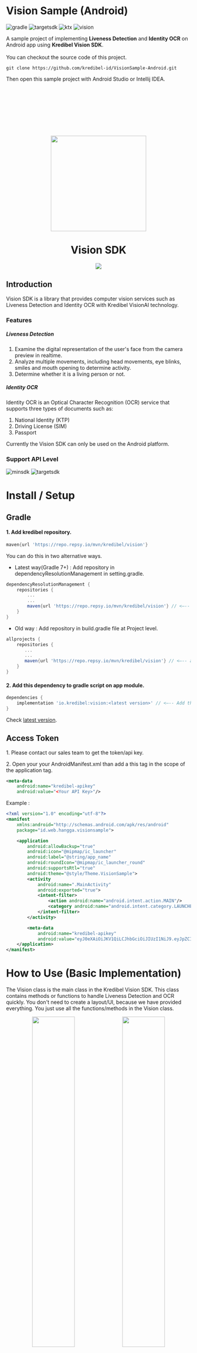 # Vision Sample (Android)   
![gradle](https://img.shields.io/badge/Gradle-7.0.2-critical?logo=gradle) ![targetsdk](https://img.shields.io/badge/Target%20SDK-API%2031-%233DDC84?logo=android) ![ktx](https://img.shields.io/badge/KTX-1.7.0-%237E52FF?logo=kotlin) ![vision](https://img.shields.io/badge/Vision%20SDK-0.0.1--beta--20220310134848-%230169FF?logo=face)   

A sample project of implementing **Liveness Detection** and **Identity OCR** on Android app using **Kredibel Vision SDK**.   <br/><br/>
You can checkout the source code of this project.
```text
git clone https://github.com/kredibel-id/VisionSample-Android.git
```
Then open this sample project with Android Studio or Intellij IDEA.
<h1></h1>
<br/><br/><br/><br/>

<p align="center">  
    
</p>
<h1 align="center">
    <img align="center" width="260" src="https://github.com/kredibel-id/VisionSample-Android/blob/main/logo_kredibel_new.png?raw=true"/>
    <br/><br/>
    Vision SDK
</h1>
<p align="center">  
    <img src="https://img.shields.io/badge/Version-0.0.1--beta--20220310134848-%230169FF"/>
</p>

## Introduction
Vision SDK is a library that provides computer vision services such as Liveness Detection and Identity OCR with Kredibel VisionAI technology. 
### Features
##### Liveness Detection

1. Examine the digital representation of the user's face from the camera preview in realtime.
2. Analyze multiple movements, including head movements, eye blinks, smiles and mouth opening to determine activity.
3. Determine whether it is a living person or not.
##### Identity OCR
Identity OCR is an Optical Character Recognition (OCR) service that supports three types of documents such as:
1. National Identity (KTP)
2. Driving License (SIM)
3. Passport    

Currently the Vision SDK can only be used on the Android platform.  
### Support API Level
![minsdk](https://img.shields.io/badge/Min%20SDK-API%2019-%233DDC84?logo=android) ![targetsdk](https://img.shields.io/badge/Max%20Support-API%2031-%233DDC84?logo=android)
# Install / Setup
## Gradle
#### 1. Add kredibel repository.   
```groovy
maven{url 'https://repo.repsy.io/mvn/kredibel/vision'}
```
You can do this in two alternative ways.
- Latest way(Gradle 7+) : Add repository in dependencyResolutionManagement in setting.gradle.
```groovy
dependencyResolutionManagement {
    repositories {
        ...
        ...
        maven{url 'https://repo.repsy.io/mvn/kredibel/vision'} // <—-- add this
    }
}
```
- Old way : Add repository in build.gradle file at Project level.
```groovy
allprojects {
    repositories {
       ...
       ...
       maven{url 'https://repo.repsy.io/mvn/kredibel/vision'} // <—-- add this 
    }
}
```

#### 2. Add this dependency to gradle script on app module.
```groovy
dependencies {
    implementation 'io.kredibel:vision:<latest version>' // <—-- Add this.
}
```
Check <a target="_blank" href="https://repo.repsy.io/mvn/kredibel/vision/io/kredibel/vision/">latest version</a>.
## Access Token
<p>
1. Please contact our sales team to get the token/api key.
</p>
<p>
2. Open your your AndroidManifest.xml than add a this tag in the scope of the application tag.   
</p>   
 
```xml
<meta-data
    android:name="kredibel-apikey"
    android:value="<Your API Key>"/> 
```
Example :     
```xml
<?xml version="1.0" encoding="utf-8"?>
<manifest 
    xmlns:android="http://schemas.android.com/apk/res/android"
    package="id.web.hangga.visionsample">

    <application
        android:allowBackup="true"
        android:icon="@mipmap/ic_launcher"
        android:label="@string/app_name"
        android:roundIcon="@mipmap/ic_launcher_round"
        android:supportsRtl="true"
        android:theme="@style/Theme.VisionSample">
        <activity
            android:name=".MainActivity"
            android:exported="true">
            <intent-filter>
                <action android:name="android.intent.action.MAIN"/>
                <category android:name="android.intent.category.LAUNCHER"/>
            </intent-filter>
        </activity>

        <meta-data
            android:name="kredibel-apikey"
            android:value="eyJ0eXAiOiJKV1QiLCJhbGciOiJIUzI1NiJ9.eyJpZCI6OCw bla.. Bla.. bla.."/>
    </application>
</manifest>
```

# How to Use (Basic Implementation)   
The Vision class is the main class in the Kredibel Vision SDK. This class contains methods or functions to handle Liveness Detection and OCR quickly. You don't need to create a layout/UI, because we have provided everything. You just use all the functions/methods in the Vision class.   
<p align="center">
<img width="48%" src="https://github.com/kredibel-id/VisionSample-Android/blob/main/liveness.png?raw=true"/> <img width="48%" src="https://github.com/kredibel-id/VisionSample-Android/blob/main/ocr.png?raw=true"/>  
</p>   

## Liveness Detection   
#### 1. Single Detection   
![kotlin](https://img.shields.io/badge/-Kotlin-%23BA00BB)
```kotlin
Vision.with(this) // Context, required
    .detection(Detection.SMILE) // required
    .start()
```
![java](https://img.shields.io/badge/-Java-%23B07119)
```kotlin
Vision.with(this)
    .detection(Detection.SMILE) // required
    .start();
```
#### 2. Multiple Detection     

![kotlin](https://img.shields.io/badge/-Kotlin-%23BA00BB)
```kotlin
Vision.with(this)
    .detection(arrayOf(Detection.SMILE, Detection.MOUTH_OPEN, Detection.BLINK_LEFT)) // required
    .delay(2000)  // milliseconds, optional. Default = 1000
    .start()
```
![java](https://img.shields.io/badge/-Java-%23B07119)
```kotlin
Vision.with(this)
    .detection(new String[]{Detection.SMILE, Detection.MOUTH_OPEN, Detection.BLINK_LEFT}) // required
    .delay(2000)  // milliseconds, optional. Default = 1000
    .start();
```
## Identity OCR   
![kotlin](https://img.shields.io/badge/-Kotlin-%23BA00BB)
```kotlin
Vision.with(this)
    .identity(Identity.KTP)  // required. Identity type.
    .showOCRLastResult(true) // optional
    .onSuccessPage(MainActivity::class.java)  // optional
    .start()
```
![java](https://img.shields.io/badge/-Java-%23B07119)
```kotlin
Vision.with(this)
    .identity(Identity.KTP)  // required. Identity type.
    .showOCRLastResult(true) // optional
    .onSuccessPage(MainActivity.class)  // optional
    .start();
```
## Using VisionListener   
You can use **_VisionListener_** for capture all detection results and or add a custom action after process. 

If you use a **_VisionListener_**, then you don't need to call the **_SuccessPage()_** method, because it won't run.

![kotlin](https://img.shields.io/badge/-Kotlin-%23BA00BB)
```kotlin
Vision.with(this)
    .detection(arrayOf(Detection.SMILE, Detection.MOUTH_OPEN)) // required
    .listener(object : VisionListener{   // listener, optional on Liveness & OCR
        override fun onSuccess(livenessResult: MutableList<LivenessResult>?, ocrResult: OcrResult?) {
            // if you want to capture all detection results and or add a custom action.
        }

        override fun onError(s: String?) {
            showMessage(s!!)
        }
    })          
    .delay(2000)  // milliseconds, optional. Default = 1000
    .start()
```
![java](https://img.shields.io/badge/-Java-%23B07119)
```kotlin
Vision.with(this)
    .detection(new String[]{Detection.SMILE, Detection.MOUTH_OPEN}) // required
    .listener(new VisionListener() { // listener, optional on Liveness & OCR
        @Override
        public void onSuccess(List<LivenessResult> list, OcrResult ocrResult) {
            // if you want to capture all detection results and or add a custom action.
        }

        @Override
        public void onError(String s) {

        }
     })        
    .delay(2000)  // milliseconds, optional. Default = 1000
    .start();
```
## Optional Features   
Some optional features that you can use.   

![kotlin](https://img.shields.io/badge/-Kotlin-%23BA00BB)
```kotlin
Vision.with(this)
    .detection(arrayOf(Detection.SMILE, Detection.MOUTH_OPEN)) // required
    .delay(2000)  // milliseconds, optional. Default = 1000
    .onSuccessPage(SecondActivity::class.java) // optional
    .finishOnSuccess(true) // optional, for auto destroy current activity/context after liveness/ocr process.
    .showContour(true)     // optional
    .showLabel(true)       // optional
    .showBoundingBox(true) // optional
    .start()
```
![java](https://img.shields.io/badge/-Java-%23B07119)
```kotlin
Vision.with(this)
    .detection(new String[]{Detection.SMILE, Detection.MOUTH_OPEN}) // required  
    .delay(2000)  // milliseconds, optional. Default = 1000
    .onSuccessPage(SecondActivity.class) // optional
    .finishOnSuccess(true) // optional, for auto destroy current activity/context after liveness/ocr process.
    .showContour(true)     // optional
    .showLabel(true)       // optional
    .showBoundingBox(true) // optional
    .start();
```

## Customizing String
You can customize instructions and some text by adding the following string resource to your project. Add only the strings you need and make sure the string name is correct, don't be mistaken.   
```xml
<!--Vision General-->
<string name="kv_title_close" translatable="false">Close</string>
<string name="kv_title_next" translatable="false">Next</string>
<string name="kv_msg_loading_data" translatable="false">Loading...</string>

<!--Vision Liveness-->
<string name="kv_title_instruction" translatable="false">Follow instruction:</string>
<string name="kv_title_liveness" translatable="false">Liveness Detection</string>
<string name="kv_title_identity_type" translatable="false">Identity Type</string>
<string name="kv_msg_verification_complete" translatable="false">Verification Complete</string>

<!--Before detection-->
<string name="kv_clue_yourface_inframe" translatable="false">Make sure your face is in the frame and in a well-lit place.
</string>

<!--After detection, then face out of circle.-->
<string name="kv_msg_yourface_out_circle" translatable="false">Oops! Your face should stay in circle during liveness. We will try again from the beginning.</string>
<string name="kv_msg_liveness_oncomplete" translatable="false">You have successfully followed all instructions, congrats!
</string>

<!-- Face orientation-->
<string name="kv_smile" translatable="false">Please Smile</string>
<string name="kv_left_eye_blink" translatable="false">Left Eye Blink</string>
<string name="kv_right_eye_blink" translatable="false">Right Eye Blink</string>
<string name="kv_look_up" translatable="false">Look Up</string>
<string name="kv_look_down" translatable="false">Look Down</string>
<string name="kv_look_left" translatable="false">Look Left</string>
<string name="kv_look_right" translatable="false">Look Right</string>
<string name="kv_open_mouth" translatable="false">Open your Mouth</string>

<!-- Vision Identity OCR-->
<string name="kv_title_ocr_last_result" translatable="false">See Last Result</string>
<string name="kv_title_identity_result" translatable="false">Identity Result</string>
<string name="kv_title_scan_identity" translatable="false">Scan Identity</string>
<string name="kv_title_scan_ktp" translatable="false">Scan Identity - KTP</string>
<string name="kv_title_scan_sim" translatable="false">Scan Identity - SIM</string>
<string name="kv_title_scan_passport" translatable="false">Scan Identity - PASSPORT</string>
<string name="kv_title_hand_held" translatable="false">Selfie holding Identity card</string>
<string name="kv_title_ocr_start" translatable="false">Start Verification</string>
<string name="kv_title_ocr_take_picture" translatable="false">Take Picture</string>
<string name="kv_title_ocr_uploading" translatable="false">Uploading...</string>
<string name="kv_msg_upload_identity" translatable="false">Uploading Identity ...</string>
<string name="kv_msg_ocr_succeded" translatable="false">Verification succeeded</string>
<string name="kv_msg_ocr_see_result" translatable="false">Click the "See Last Result" button to see your verification livenessResult.</string>
<string name="kv_msg_upload" translatable="false">Your identity is being uploaded and processed by our system, it may take some time.</string>
<string name="kv_msg_ocr_verification_failed" translatable="false">Verification Failed</string>
<string name="kv_clue_card_inframe" translatable="false">Position your identity card in the frame and in a well-lit place.
</string>
```
# Advance Implementation : Create Own Vision Activity.

In the basic implementation, you have understood the use of the start() method in the Vision class. Really, it's the quick and easy way. 

<img width="100%" src="https://1.bp.blogspot.com/-9MiK78CFMLM/YQFurOq9AII/AAAAAAAAQ1A/lKj5GiDnO_MkPLb72XqgnvD5uxOsHO-eACLcBGAsYHQ/s0/Android-Compose-1.0-header-v2.png"/>

At an advanced level, you can create your own Liveness Detection Activity or OCR Activity with your own UI Design. 

## Create new Activity, then extends from VisionActivity.  

![kotlin](https://img.shields.io/badge/-Kotlin-%23BA00BB)
```kotlin
class CustomLivenessActivity : VisionActivity() {
    override fun onCreate(savedInstanceState: Bundle?) {
        super.onCreate(savedInstanceState)
        setContentView(R.layout.activity_custom_liveness)
    }
}
```

![java](https://img.shields.io/badge/-Java-%23B07119)   
In Java, you must change Access Modifiers of onCreate method from protected to public.
```kotlin
public class CustomLivenessActivity extends VisionActivity {

    @Override
    public void onCreate(Bundle savedInstanceState) {
        super.onCreate(savedInstanceState);
        setContentView(R.layout.activity_custom_ocr);
    }
}
```

<h1 align="center">Using LivenessCameraView Component</h1>
<img width="100%" src="https://github.com/kredibel-id/VisionSample-Android/blob/main/liveness-camera-view.png?raw=true" />

**LivenessCameraPreview** is a component which is a SurfaceView which includes a Camera controller and a Liveness Detection Processor with Machine Learning. This component can display the camera preview and process liveness detection at the same time. 
<br/><br/>
Add this component to your activity or fragment layout page. Well, here you can design your own UI/UX.   
<br/>

```xml
<io.kredibel.vision.LivenessCameraView
  android:id="@+id/livenessView"
  android:layout_width="match_parent"
  android:layout_height="match_parent"
  android:layout_centerInParent="true"
  android:foregroundGravity="center"/>
```

#### Initialize
![kotlin](https://img.shields.io/badge/-Kotlin-%23BA00BB)   
```kotlin
val livenessView : LivenessCameraView = findViewById(R.id.livenessView)
```

![java](https://img.shields.io/badge/-Java-%23B07119)  
```kotlin
LivenessCameraView livenessView = findViewById(R.id.livenessView);
```

#### Detection
![kotlin](https://img.shields.io/badge/-Kotlin-%23BA00BB)  
```kotlin
livenessView.setDetections(arrayOf(Detection.SMILE, Detection.MOUTH_OPEN, Detection.BLINK_LEFT))
```
![java](https://img.shields.io/badge/-Java-%23B07119)  
```kotlin
livenessView.setDetections(new String[]{Detection.SMILE, Detection.MOUTH_OPEN, Detection.BLINK_LEFT});
```

#### LivenessDetectionListener

LivenessDetectionListener is a java interface that will accommodate the results of the liveness detection process.

![kotlin](https://img.shields.io/badge/-Kotlin-%23BA00BB)
```kotlin
val listener = object : LivenessDetectionListener {
    override fun onError(message: String?) {
    	// Getting an error message if the process failed.
    }

    override fun onPrepare(isLoading: Boolean) {
    	// Get process preparation status.
    }

    override fun onDetecting(isDetection: Boolean, detection: String?) {
    	// get detection status
    }

    override fun onEachCompleted(livenessResult: LivenessResult?) {
    	// Get results on each detection.
    }

    override fun onAllCompleted(livenessResults: MutableList<LivenessResult>?) {
    	// Get all detection results.
    }
}

livenessView.setLivenessDetectionListener(listener)
```

![java](https://img.shields.io/badge/-Java-%23B07119)   
```kotlin
LivenessDetectionListener listener = new LivenessDetectionListener() {
  @Override
  public void onError(String message) {
     // Getting an error message if the process failed.
  }

  @Override
  public void onPrepare(boolean isLoading) {
     // Get process preparation status.
  }

  @Override
  public void onDetecting(boolean isDetecting, String detection) {
     // get detection status
  }

  @Override
  public void onEachCompleted(LivenessResult livenessResult) {
     // Get results on each detection.
  }

  @Override
  public void onAllCompleted(List<LivenessResult> livenessResults) {
     // Get all detection results.
  }
};

livenessView.setLivenessDetectionListener(listener);
```

#### Start Preview
To start preview and Liveness Detection process, you can call the start() method.

![kotlin](https://img.shields.io/badge/-Kotlin-%23BA00BB)
```kotlin
livenessView.start()
```

![java](https://img.shields.io/badge/-Java-%23B07119)  
```kotlin
livenessView.start();
```

#### Stop Preview
Don't forget to stop the process when it's finished or not in use. You can call it on onDestroy() on the Activity or on finish().

![kotlin](https://img.shields.io/badge/-Kotlin-%23BA00BB)
```kotlin
livenessView.stop()
```

![java](https://img.shields.io/badge/-Java-%23B07119)  
```kotlin
livenessView.stop();
```
<h1></h1>
<h1 align="center">Using OCRCameraView Component</h1>
<img width="100%" src="https://github.com/kredibel-id/VisionSample-Android/blob/main/ocr-camera-view.png?raw=true" />   
    
**OCRCameraView** is a component which is a SurfaceView which includes a Camera controller and a OCR with Kredibel API.

```xml
<io.kredibel.vision.OCRCameraView
   android:id="@+id/ocrPreview"
   android:layout_width="match_parent"
   android:layout_height="600dp"
   android:layout_alignParentTop="true"/>
```

#### Initialize

![kotlin](https://img.shields.io/badge/-Kotlin-%23BA00BB)
```kotlin
val ocrPreview : OCRCameraPreview = findViewById(R.id.ocrPreview)
```

![java](https://img.shields.io/badge/-Java-%23B07119)
```kotlin
OCRCameraPreview ocrPreview = findViewById(R.id.ocrPreview);
```

#### Start Preview

![kotlin](https://img.shields.io/badge/-Kotlin-%23BA00BB)
```kotlin
ocrPreview.start()
```
![java](https://img.shields.io/badge/-Java-%23B07119)
```kotlin
ocrPreview.start();
```

#### OCRCameraListener
OCRCameraListener is a java interface that will accommodate the results of the Identity OCR process.

![kotlin](https://img.shields.io/badge/-Kotlin-%23BA00BB)
```kotlin
val listener = object : OCRCameraListener{
    override fun onGetBitmap(bitmap: Bitmap?) {
            
    }

    override fun onError(message: String?) {
            
    }

    override fun onProgress(isLoading: Boolean) {
            
    }

    override fun onComplete(isVerified: Boolean, ocrResult: OcrResult?) {
            
    }
}
```

![java](https://img.shields.io/badge/-Java-%23B07119)
```kotlin
OCRCameraListener listener = new OCRCameraListener() {
   @Override
   public void onGetBitmap(Bitmap bitmap) {
     // Getting photo as Bitmap.
   }

   @Override
   public void onError(String onError) {
      //Getting an error message if the process failed.
   }

   @Override
   public void onProgress(boolean isShow) {
     // get process status
   }

   @Override
   public void onComplete(boolean isSuccess, JSONObject response) {
     // When OCR process is completed
   }
};
```

#### Take Identity
Take identity and start OCR Process.   

![kotlin](https://img.shields.io/badge/-Kotlin-%23BA00BB)
```kotlin
ocrPreview.takeIdentity(Identity.KTP, listener)
```
![java](https://img.shields.io/badge/-Java-%23B07119)
```kotlin
ocrPreview.takeIdentity(Identity.KTP, listener);
```
#### Stop Preview
Don't forget to stop the process when it's finished or not in use. You can call it on onDestroy() on the Activity or on finish().

![kotlin](https://img.shields.io/badge/-Kotlin-%23BA00BB)
```kotlin
ocrPreview.stop()
```

![java](https://img.shields.io/badge/-Java-%23B07119)
```kotlin
ocrPreview.stop();
```


